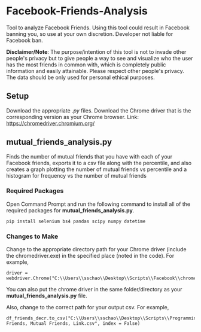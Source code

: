 # Facebook-Friends-Analysis
Tool to analyze Facebook Friends. Using this tool could result in Facebook banning you, so use at your own discretion. Developer not liable for Facebook ban.

**Disclaimer/Note**: The purpose/intention of this tool is not to invade other people's privacy but to give people a way to see and visualize who the user has the most friends in common with, which is completely public information and easily attainable. Please respect other people's privacy. The data should be only used for personal ethical purposes. 

## Setup

Download the appropriate *.py* files. Download the Chrome driver that is the corresponding version as your Chrome browser. Link: https://chromedriver.chromium.org/

## mutual_friends_analysis.py
Finds the number of mutual friends that you have with each of your Facebook friends, exports it to a csv file along with the percentile, and also creates a graph plotting the number of mutual friends vs percentile and a histogram for frequency vs the number of mutual friends

### Required Packages
Open Command Prompt and run the following command to install all of the required packages for **mutual_friends_analysis.py**.
```
pip install selenium bs4 pandas scipy numpy datetime
```
### Changes to Make
Change to the appropriate directory path for your Chrome driver (include the chromedriver.exe) in the specified place (noted in the code). For example, 
```
driver = webdriver.Chrome("C:\\Users\\sschao\\Desktop\\Scripts\\Facebook\\chromedriver.exe") 
```
You can also put the chrome driver in the same folder/directory as your **mutual_friends_analysis.py** file. 

Also, change to the correct path for your output csv. For example, 
```
df_friends_decr.to_csv("C:\\Users\\sschao\\Desktop\\Scripts\\Programming\\Facebook\\Facebook Friends, Mutual Friends, Link.csv", index = False)
```

